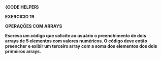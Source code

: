 **{CODE HELPER}**

**EXERCICIO 19**

**OPERAÇÕES COM ARRAYS**

**Escreva um código que solicite ao usuário o preenchimento de dois arrays de 5 elementos com valores numéricos. O código deve então preencher e exibir um terceiro array com a soma dos elementos dos dois primeiros arrays.**
